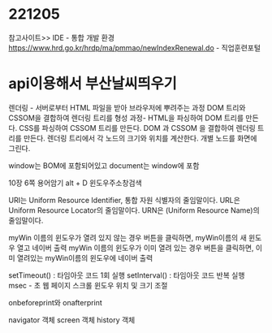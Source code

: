 # 221205
참고사이트>>
IDE - 통합 개발 환경
https://www.hrd.go.kr/hrdp/ma/pmmao/newIndexRenewal.do - 직업훈련포털

api이용해서 부산날씨띄우기
=====================================
렌더링 - 서버로부터 HTML 파일을 받아 브라우저에 뿌려주는 과정
 DOM 트리와 CSSOM을 결합하여 렌더링 트리를 형성
과정-
HTML을 파싱하여 DOM 트리를 만든다.
CSS를 파싱하여 CSSOM 트리를 만든다.
DOM 과 CSSOM 을 결합하여 렌더링 트리를 만든다.
렌더링 트리에서 각 노드의 크기와 위치를 계산한다.
개별 노드를 화면에 그린다.

window는 BOM에 포함되어있고 document는 window에 포함

10장 6쪽 용어암기
alt + D 윈도우주소창검색


URI는 Uniform Resource Identifier, 통합 자원 식별자의 줄임말이다.
URL은 Uniform Resource Locator의 줄임말이다.
URN은 (Uniform Resource Name)의 줄임말이다.

myWin 이름의 윈도우가 열려 있지 않는 경우
	버튼을 클릭하면, myWin이름의 새 윈도우 열고 네이버 출력
myWin 이름의 윈도우가 이미 열려 있는 경우
	버튼을 클릭하면, 이미 열려있는 myWin이름의 윈도우에 네이버 출력

setTimeout() :  타임아웃 코드 1회 실행
setInterval() : 타임아웃 코드 반복 실행
msec - 초
웹 페이지 스크롤
윈도우 위치 및 크기 조절

onbeforeprint와 onafterprint

navigator 객체
screen 객체
history 객체
